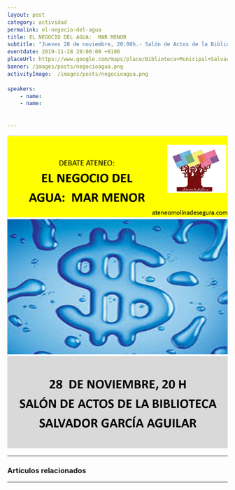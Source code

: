 ```yaml
---
layout: post
category: actividad
permalink: el-negocio-del-agua
title: EL NEGOCIO DEL AGUA:  MAR MENOR    
subtitle: "Jueves 28 de noviembre, 20:00h.- Salón de Actos de la Biblioteca SALVADOR GARCÍA AGUILAR"
eventdate: 2019-11-28 20:00:00 +0100
placeUrl: https://www.google.com/maps/place/Biblioteca+Municipal+Salvador+Garc%C3%ADa+Aguilar/@38.0580143,-1.2046854,15z/data=!4m2!3m1!1s0x0:0x7bb1faa78306d56b?sa=X&ved=2ahUKEwj3ubfk0LbiAhX7URUIHUmkDIUQ_BIwCnoECA4QCA
banner: /images/posts/negocioagua.png
activityImage:  /images/posts/negocioagua.png  
     
speakers:  
    - name: 
    - name: 
    

---
```


![cartel](/images/posts/negocioagua.png)  


***

### Artículos relacionados



***
